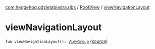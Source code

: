 [com.hedgehog.gdzietabiedra.ribs](../index.md) / [RootView](index.md) / [viewNavigationLayout](./view-navigation-layout.md)

# viewNavigationLayout

`fun viewNavigationLayout(): `[`ViewGroup`](https://developer.android.com/reference/android/view/ViewGroup.html) [(source)](https://github.com/asvid/GdzieTaBiedra/tree/master/app/src/main/java/com/hedgehog/gdzietabiedra/ribs/RootView.kt#L22)